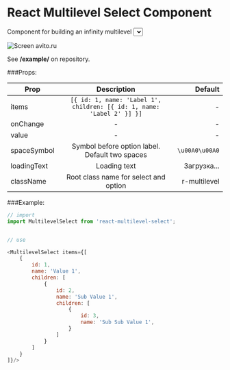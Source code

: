 # React Multilevel Select Component

Component for building an infinity multilevel <select> element as avito.ru category selector:

![Screen avito.ru](https://static.maxkrasnov.ru/react-multilevel-select.png)
 
See **/example/** on repository.
 
 
 ###Props:
 
| Prop          | Description   | Default  |
| ------------- |:-------------:| -----:|
| items      | ``` [{ id: 1, name: 'Label 1', children: [{ id: 1, name: 'Label 2' }] }] ``` | - |
| onChange      | -      |   - |
| value | -      |    - |
| spaceSymbol |    Symbol before option label. Default two spaces   |    ```\u00A0\u00A0``` |
| loadingText | Loading text      |    Загрузка... |
| className | Root class name for select and option      |    r-multilevel |

###Example:

```js
// import 
import MultilevelSelect from 'react-multilevel-select';


// use

<MultilevelSelect items={[
    {
        id: 1, 
        name: 'Value 1',
        children: [
            {
                id: 2, 
                name: 'Sub Value 1',
                children: [
                    {
                        id: 3, 
                        name: 'Sub Sub Value 1',
                    }
                ]
            }
        ]
    }
]}/>


```
